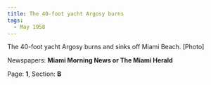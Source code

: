 ```yaml
---  
title: The 40-foot yacht Argosy burns  
tags:  
  - May 1958  
---  
```

  
The 40-foot yacht Argosy burns and sinks off Miami Beach. [Photo]  
  
Newspapers: **Miami Morning News or The Miami Herald**  
  
Page: **1**, Section: **B** 
